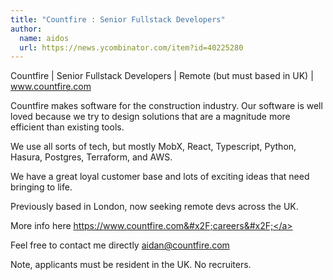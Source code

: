 ```yaml
---
title: "Countfire : Senior Fullstack Developers"
author:
  name: aidos
  url: https://news.ycombinator.com/item?id=40225280
---
```

Countfire | Senior Fullstack Developers | Remote (but must based in UK) | www.countfire.com

Countfire makes software for the construction industry. Our software is well loved because we try to design solutions that are a magnitude more efficient than existing tools.

We use all sorts of tech, but mostly MobX, React, Typescript, Python, Hasura, Postgres, Terraform, and AWS.

We have a great loyal customer base and lots of exciting ideas that need bringing to life.

Previously based in London, now seeking remote devs across the UK.

More info here <a href="https:&#x2F;&#x2F;www.countfire.com&#x2F;careers&#x2F;" rel="nofollow">https:&#x2F;&#x2F;www.countfire.com&#x2F;careers&#x2F;</a>

Feel free to contact me directly aidan@countfire.com

Note, applicants must be resident in the UK. No recruiters.
